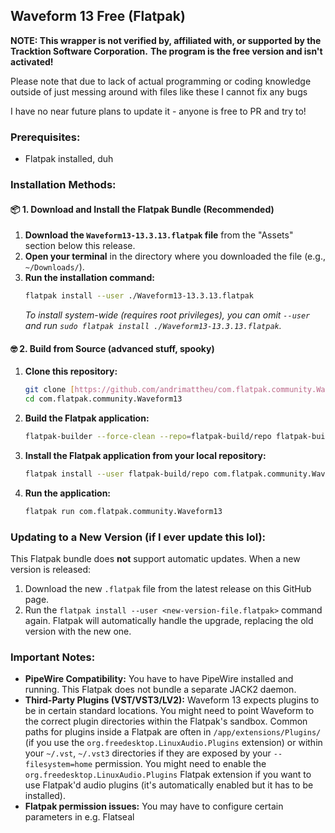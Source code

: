 ## Waveform 13 Free (Flatpak)
**NOTE: This wrapper is not verified by, affiliated with, or supported by the Tracktion Software Corporation.**
**The program is the free version and isn't activated!**

Please note that due to lack of actual programming or coding knowledge outside of just messing around with files like these I cannot fix any bugs

I have no near future plans to update it - anyone is free to PR and try to!

### Prerequisites:

* Flatpak installed, duh

### Installation Methods:

#### 📦 1. Download and Install the Flatpak Bundle (Recommended)

1.  **Download the `Waveform13-13.3.13.flatpak` file** from the "Assets" section below this release.
2.  **Open your terminal** in the directory where you downloaded the file (e.g., `~/Downloads/`).
3.  **Run the installation command:**
    ```bash
    flatpak install --user ./Waveform13-13.3.13.flatpak
    ```
    *To install system-wide (requires root privileges), you can omit `--user` and run `sudo flatpak install ./Waveform13-13.3.13.flatpak`.*

#### 🤓 2. Build from Source (advanced stuff, spooky)

1.  **Clone this repository:**
    ```bash
    git clone [https://github.com/andrimattheu/com.flatpak.community.Waveform13.git](https://github.com/andrimattheu/com.flatpak.community.Waveform13.git)
    cd com.flatpak.community.Waveform13
    ```
2.  **Build the Flatpak application:**
    ```bash
    flatpak-builder --force-clean --repo=flatpak-build/repo flatpak-build com.flatpak.community.Waveform13.yaml
    ```
3.  **Install the Flatpak application from your local repository:**
    ```bash
    flatpak install --user flatpak-build/repo com.flatpak.community.Waveform13
    ```
4.  **Run the application:**
    ```bash
    flatpak run com.flatpak.community.Waveform13
    ```

### Updating to a New Version (if I ever update this lol):

This Flatpak bundle does **not** support automatic updates. When a new version is released:

1.  Download the new `.flatpak` file from the latest release on this GitHub page.
2.  Run the `flatpak install --user <new-version-file.flatpak>` command again. Flatpak will automatically handle the upgrade, replacing the old version with the new one.

### Important Notes:

* **PipeWire Compatibility:** You have to have PipeWire installed and running. This Flatpak does not bundle a separate JACK2 daemon.
* **Third-Party Plugins (VST/VST3/LV2):**
    Waveform 13 expects plugins to be in certain standard locations. You might need to point Waveform to the correct plugin directories within the Flatpak's sandbox. Common paths for plugins inside a Flatpak are often in `/app/extensions/Plugins/` (if you use the `org.freedesktop.LinuxAudio.Plugins` extension) or within your `~/.vst`, `~/.vst3` directories if they are exposed by your `--filesystem=home` permission.
    You might need to enable the `org.freedesktop.LinuxAudio.Plugins` Flatpak extension if you want to use Flatpak'd audio plugins (it's automatically enabled but it has to be installed).
* **Flatpak permission issues:** You may have to configure certain parameters in e.g. Flatseal
